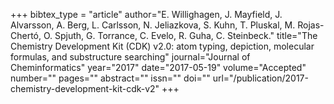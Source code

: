 +++
bibtex_type = "article"
author="E. Willighagen, J. Mayfield, J. Alvarsson, A. Berg, L. Carlsson, N. Jeliazkova, S. Kuhn, T. Pluskal, M. Rojas-Chertó, O. Spjuth, G. Torrance, C. Evelo, R. Guha, C. Steinbeck."
title="The Chemistry Development Kit (CDK) v2.0: atom typing, depiction, molecular formulas, and substructure searching"
journal="Journal of Cheminformatics"
year="2017"
date="2017-05-19"
volume="Accepted"
number=""
pages=""
abstract=""
issn=""
doi=""
url="/publication/2017-chemistry-development-kit-cdk-v2"
+++
